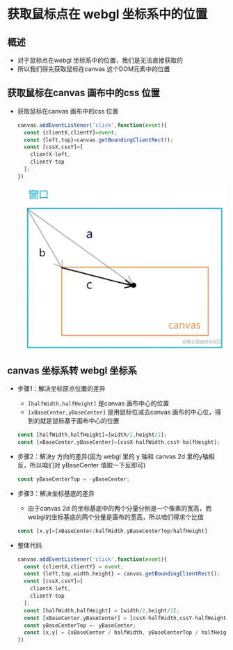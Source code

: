 # 获取鼠标点在 webgl 坐标系中的位置

## 概述

+ 对于鼠标点在webgl 坐标系中的位置，我们是无法直接获取的
+ 所以我们得先获取鼠标在canvas 这个DOM元素中的位置

## 获取鼠标在canvas 画布中的css 位置

+ 获取鼠标在canvas 画布中的css 位置

  ```js
  canvas.addEventListener('click',function(event){
    const {clientX,clientY}=event;
    const {left,top}=canvas.getBoundingClientRect();
    const [cssX,cssY]=[
      clientX-left,
      clientY-top
    ];
  })
  ```

  ![alt text](images/获取鼠标在canvas画布中的css位置.png)

## canvas 坐标系转 webgl 坐标系

+ 步骤1：解决坐标原点位置的差异

  + `[halfWidth,halfHeight]` 是canvas 画布中心的位置
  + `[xBaseCenter,yBaseCenter]` 是用鼠标位减去canvas 画布的中心位，得到的就是鼠标基于画布中心的位置

  ```js
  const [halfWidth,halfHeight]=[width/2,height/2];
  const [xBaseCenter,yBaseCenter]=[cssX-halfWidth,cssY-halfHeight];
  ```

+ 步骤2：解决y 方向的差异(因为 webgl 里的 y 轴和 canvas 2d 里的y轴相反，所以咱们对 yBaseCenter 值取一下反即可)

  ```js
  const yBaseCenterTop = -yBaseCenter;
  ```

+ 步骤3：解决坐标基底的差异

  + 由于canvas 2d 的坐标基底中的两个分量分别是一个像素的宽高，而webgl的坐标基底的两个分量是画布的宽高，所以咱们得求个比值

  ```js
  const [x,y]=[xBaseCenter/halfWidth,yBaseCenterTop/halfHeight]
  ```

+ 整体代码

  ```js
  canvas.addEventListener('click',function(event){
    const {clientX,clientY} = event;
    const {left,top,width,height} = canvas.getBoundingClientRect();
    const [cssX,cssY]=[
      clientX-left,
      clientY-top
    ];
    const [halfWidth,halfHeight] = [width/2,height/2];
    const [xBaseCenter,yBaseCenter] = [cssX-halfWidth,cssY-halfHeight];
    const yBaseCenterTop =- yBaseCenter;
    const [x,y] = [xBaseCenter / halfWidth, yBaseCenterTop / halfHeight];
  })
  ```

